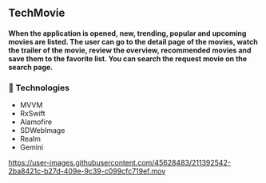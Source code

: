 ## TechMovie

#### When the application is opened, new, trending, popular and upcoming movies are listed. The user can go to the detail page of the movies, watch the trailer of the movie, review the overview, recommended movies and save them to the favorite list. You can search the request movie on the search page.

### :rocket: Technologies 

- MVVM
- RxSwift
- Alamofire
- SDWebImage
- Realm
- Gemini




https://user-images.githubusercontent.com/45628483/211392542-2ba8421c-b27d-409e-9c39-c099cfc719ef.mov




















